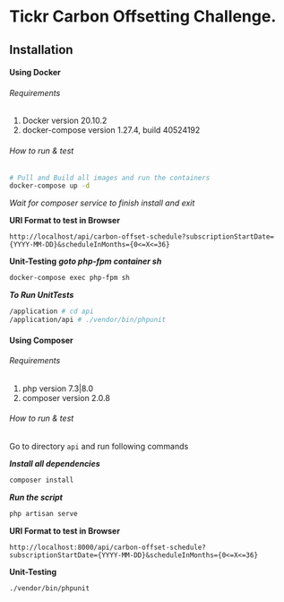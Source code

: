 # Tickr Carbon Offsetting Challenge.

## Installation

#### Using Docker

###### Requirements
1. Docker version 20.10.2
2. docker-compose version 1.27.4, build 40524192

###### How to run & test
```bash
# Pull and Build all images and run the containers
docker-compose up -d
```
_Wait for composer service to finish install and exit_

**URI Format to test in Browser**
```http request
http://localhost/api/carbon-offset-schedule?subscriptionStartDate={YYYY-MM-DD}&scheduleInMonths={0<=X<=36}
```

**Unit-Testing**
***goto php-fpm container sh***
```bash
docker-compose exec php-fpm sh
```

***To Run UnitTests***
```bash
/application # cd api
/application/api # ./vendor/bin/phpunit
```

#### Using Composer
###### Requirements
1. php version 7.3|8.0
2. composer version 2.0.8

###### How to run & test
Go to directory ```api``` and run following commands

***Install all dependencies***
```bash
composer install
```

***Run the script***
```bash
php artisan serve
```
**URI Format to test in Browser**
```http request
http://localhost:8000/api/carbon-offset-schedule?subscriptionStartDate={YYYY-MM-DD}&scheduleInMonths={0<=X<=36}
```

**Unit-Testing**
```bash
./vendor/bin/phpunit

```
